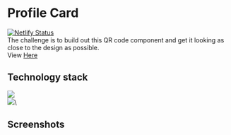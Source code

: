 # Profile Card

[![Netlify Status](https://api.netlify.com/api/v1/badges/f8a13401-86e6-41fd-8ef9-1a22b087124c/deploy-status)](https://app.netlify.com/sites/teal-sunburst-193f52/deploys)\
The challenge is to build out this QR code component and get it looking as close to the design as possible. \
View [Here](https://cool-froyo-128ce8.netlify.app/)

## Technology stack

![](https://img.shields.io/badge/Markdown-HTML-informational)\
![](https://img.shields.io/badge/Frontend-CSS-blue)\

## Screenshots

